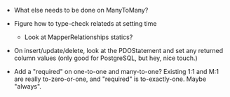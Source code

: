 - What else needs to be done on ManyToMany?

- Figure how to type-check relateds at setting time

    - Look at MapperRelationships statics?

- On insert/update/delete, look at the PDOStatement and set any returned column
  values (only good for PostgreSQL, but hey, nice touch.)

- Add a "required" on one-to-one and many-to-one? Existing 1:1 and M:1 are
  really to-zero-or-one, and "required" is to-exactly-one. Maybe "always".

